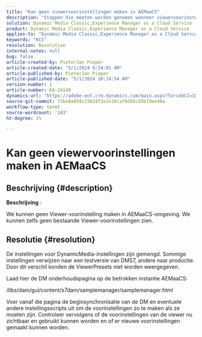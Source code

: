 ```yaml
---
title: "Kan geen viewervoorinstellingen maken in AEMaaCS"
description: "Stappen die moeten worden genomen wanneer viewervoorinstellingen niet kunnen worden weergegeven en geen nieuwe voorinstellingen kunnen worden gemaakt op AEMaaCS"
solution: Dynamic Media Classic,Experience Manager as a Cloud Service
product: Dynamic Media Classic,Experience Manager as a Cloud Service
applies-to: "Dynamic Media Classic,Experience Manager as a Cloud Service"
keywords: "KCS"
resolution: Resolution
internal-notes: null
bug: false
article-created-by: PieterJan Pieper
article-created-date: "5/1/2024 9:54:01 AM"
article-published-by: PieterJan Pieper
article-published-date: "5/1/2024 10:14:54 AM"
version-number: 1
article-number: KA-24149
dynamics-url: "https://adobe-ent.crm.dynamics.com/main.aspx?forceUCI=1&pagetype=entityrecord&etn=knowledgearticle&id=b51afdb6-a007-ef11-9f8a-6045bd02b206"
source-git-commit: 73be8a859c33b34f2e2e10caf0d56cd5b19ee48a
workflow-type: tm+mt
source-wordcount: '143'
ht-degree: 1%

---
```


# Kan geen viewervoorinstellingen maken in AEMaaCS

## Beschrijving {#description}


<b>Beschrijving</b> :

We kunnen geen Viewer-voorinstelling maken in AEMaaCS-omgeving.
We kunnen zelfs geen bestaande Viewer-voorinstellingen zien.


## Resolutie {#resolution}


De instellingen voor DynamicMedia-instellingen zijn gemengd. Sommige instellingen verwijzen naar een testversie van DMS7, andere naar productie. Door dit verschil konden de ViewerPresets niet worden weergegeven.

Laad hier de DM onderhoudspagina op de betrokken instantie AEMaaCS:

/libs/dam/gui/content/s7dam/samplemanager/samplemanager.html

Voer vanaf die pagina de beginsynchronisatie van de DM en eventuele andere instellingsscripts uit om de voorinstellingen zo te maken als ze moeten zijn. Controleer vervolgens of de voorinstellingen van de viewer nu zichtbaar en gebruikt kunnen worden en of er nieuwe voorinstellingen gemaakt kunnen worden.
